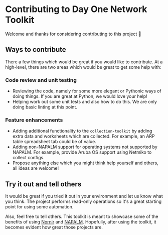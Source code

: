 # Contributing to Day One Network Toolkit

Welcome and thanks for considering contributing to this project :metal:

## Ways to contribute

There a few things which would be great if you would like to contribute. 
At a high-level, there are two areas which would be great to get some help with:

### Code review and unit testing  

- Reviewing the code, namely for some more elegant or Pythonic ways of doing things. If you are great at Python, we would love your help!
- Helping work out some unit tests and also how to do this. We are only doing basic linting at this point.


### Feature enhancements 

- Adding additional functionality to the `collection-toolkit` by adding extra data and
worksheets which are collected. For example, an ARP table spreadsheet tab could be of value.
- Adding non-NAPALM support for operating systems not supported by NAPALM. 
For example, provide Aruba OS support using Netmiko to collect configs.
- Propose anything else which you might think help yourself and others, all ideas are welcome!

## Try it out and tell others


It would be great if you tried
it out in your environment and let us know what you think. 
The project performs read-only operations so it's a great starting point for using some automation.

Also, feel free to tell others. This toolkit is meant to showcase some of the benefits
of using [Nornir](https://nornir.readthedocs.io/en/latest/index.html) and [NAPALM](https://napalm.readthedocs.io/en/latest/).
Hopefully, after using the toolkit, it becomes evident how
great those projects are.

 
